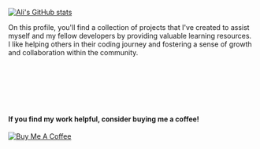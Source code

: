 [![Ali's GitHub stats](https://github-readme-stats.vercel.app/api?username=zatribune\&show_icons=true\&rank_icon=github\&hide=contribs,issues,rating\&repo=github-readme-stats\&title_color=fff\&icon_color=f9f9f9\&text_color=9f9f9f\&bg_color=151515)](https://github.com/anuraghazra/github-readme-stats)

<div align="left">
  On this profile, you'll find a collection of projects that I've created to assist myself and my fellow developers by providing valuable learning resources.     
</div>
<div align="left">
  I like helping others in their coding journey and fostering a sense of growth and collaboration within the community.    
</div>  
<br/>

<div style="display: flex; flex-direction: row;">
<figure>
  <img style="width:50px;height:50px" alt="Java" src="https://github.com/ZaTribune/zatribune.github.io/blob/9a2918bb1e6b2d1bec72252bb6197005b1ed7c77/images/java.svg"/>
</figure>  
<figure>
  <img style="width:50px;height:50px" alt="Javascript" src="https://github.com/ZaTribune/zatribune.github.io/blob/9a2918bb1e6b2d1bec72252bb6197005b1ed7c77/images/javascript.svg"/>
</figure> 
<figure>
  <img style="width:50px;height:50px" alt="Spring Framework" src="https://github.com/ZaTribune/zatribune.github.io/blob/9a2918bb1e6b2d1bec72252bb6197005b1ed7c77/images/spring.svg"/>
</figure>  
<figure>
<img style="width:50px;height:50px" alt="JavaFX" src="https://github.com/ZaTribune/zatribune.github.io/blob/4d019d445ab73e149c2b6ac0cb6d1a596a97d28a/images/javafx.svg"/>
</figure>
<figure>
<img style="width:50px;height:50px" alt="Android" src="https://github.com/ZaTribune/zatribune.github.io/blob/4d019d445ab73e149c2b6ac0cb6d1a596a97d28a/images/android.svg"/>
</figure>  
<figure>
<img style="width:50px;height:50px" alt="Hibernate" src="https://github.com/ZaTribune/zatribune.github.io/blob/9a2918bb1e6b2d1bec72252bb6197005b1ed7c77/images/hibernate.svg"/>  
</figure>
<figure>
<img style="height:50px;" alt="JasperReports" 
  src="https://github.com/ZaTribune/zatribune.github.io/blob/deb9e3d9cba7190b04afdb1352b299f888e49546/images/jasperreports.svg"/>
</figure>
<figure>
<img style="width:50px;height:50px" alt="Drools" src="https://github.com/ZaTribune/zatribune.github.io/blob/9a2918bb1e6b2d1bec72252bb6197005b1ed7c77/images/drools.svg"/>  
</figure>  
<figure>
  <img style="width:50px;height:50px" alt="Apache Kafka" src="https://github.com/ZaTribune/zatribune.github.io/blob/e27647f2672bc1f15d2a1775e8be9e2455730d7c/images/kafka.svg"/>
</figure>  
<figure>
<img style="width:50px;height:50px" alt="ActiveMQ" src="https://github.com/ZaTribune/zatribune.github.io/blob/9a2918bb1e6b2d1bec72252bb6197005b1ed7c77/images/activemq.svg"/>  
</figure>
<figure>
  <img style="width:50px;height:50px" alt="Apache Camel" src="https://github.com/ZaTribune/zatribune.github.io/blob/9a2918bb1e6b2d1bec72252bb6197005b1ed7c77/images/camel.svg"/>
</figure>  
<figure>
 <img style="width:50px;height:50px" alt="Keycloak" src="https://github.com/ZaTribune/zatribune.github.io/blob/9a2918bb1e6b2d1bec72252bb6197005b1ed7c77/images/keycloak.svg"/> 
</figure>  
<figure>
 <img style="width:50px;height:50px" alt="Redis" src="https://github.com/ZaTribune/zatribune.github.io/blob/9a2918bb1e6b2d1bec72252bb6197005b1ed7c77/images/redis.svg"/> 
</figure>
<figure>
  <img style="width:50px;height:50px" alt="Docker" src="https://github.com/ZaTribune/zatribune.github.io/blob/9a2918bb1e6b2d1bec72252bb6197005b1ed7c77/images/docker.svg"/>    
</figure>
<figure>
  <img style="width:50px;height:50px" alt="Kubernetes" src="https://github.com/ZaTribune/zatribune.github.io/blob/9a2918bb1e6b2d1bec72252bb6197005b1ed7c77/images/kubernetes.svg"/>
</figure>

</div>

#### If you find my work helpful, consider buying me a coffee!  
<a href="https://www.buymeacoffee.com/zatribune" target="_blank"><img src="https://cdn.buymeacoffee.com/buttons/v2/default-yellow.png" alt="Buy Me A Coffee" style="height: 40px !important;width: 150px !important;" ></a>
